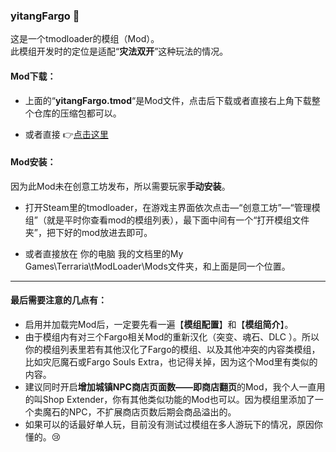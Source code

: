 ### yitangFargo 💚
这是一个tmodloader的模组（Mod）。  
此模组开发时的定位是适配“**灾法双开**”这种玩法的情况。
#### Mod下载：
* 上面的“**yitangFargo.tmod**“是Mod文件，点击后下载或者直接右上角下载整个仓库的压缩包都可以。 
  
* 或者直接 👉[点击这里](https://github.com/yitang1/yitangFargo/releases)

#### Mod安装：
因为此Mod未在创意工坊发布，所以需要玩家**手动安装**。
  
* 打开Steam里的tmodloader，在游戏主界面依次点击—“创意工坊”—“管理模组”（就是平时你查看mod的模组列表），最下面中间有一个“打开模组文件夹”，把下好的mod放进去即可。
  
* 或者直接放在 你的电脑 我的文档里的My Games\Terraria\tModLoader\Mods文件夹，和上面是同一个位置。

---
#### 最后需要注意的几点有：
* 启用并加载完Mod后，一定要先看一遍【**模组配置**】和【**模组简介**】。
* 由于模组内有对三个Fargo相关Mod的重新汉化（突变、魂石、DLC ）。所以你的模组列表里若有其他汉化了Fargo的模组、以及其他冲突的内容类模组，比如灾厄魔石或Fargo Souls Extra，也记得关掉，因为这个Mod里有类似的内容。
* 建议同时开启**增加城镇NPC商店页面数——即商店翻页**的Mod，我个人一直用的叫Shop Extender，你有其他类似功能的Mod也可以。因为模组里添加了一个卖魔石的NPC，不扩展商店页数后期会商品溢出的。
* 如果可以的话最好单人玩，目前没有测试过模组在多人游玩下的情况，原因你懂的。😢
